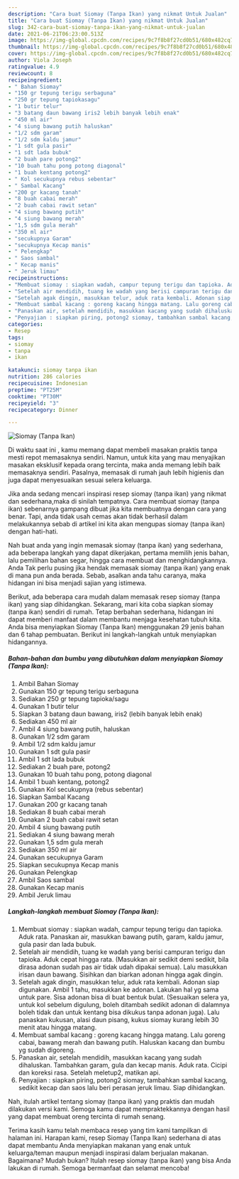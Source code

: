 ```yaml
---
description: "Cara buat Siomay (Tanpa Ikan) yang nikmat Untuk Jualan"
title: "Cara buat Siomay (Tanpa Ikan) yang nikmat Untuk Jualan"
slug: 342-cara-buat-siomay-tanpa-ikan-yang-nikmat-untuk-jualan
date: 2021-06-21T06:23:00.513Z
image: https://img-global.cpcdn.com/recipes/9c7f8b8f27cd0b51/680x482cq70/siomay-tanpa-ikan-foto-resep-utama.jpg
thumbnail: https://img-global.cpcdn.com/recipes/9c7f8b8f27cd0b51/680x482cq70/siomay-tanpa-ikan-foto-resep-utama.jpg
cover: https://img-global.cpcdn.com/recipes/9c7f8b8f27cd0b51/680x482cq70/siomay-tanpa-ikan-foto-resep-utama.jpg
author: Viola Joseph
ratingvalue: 4.9
reviewcount: 8
recipeingredient:
- " Bahan Siomay"
- "150 gr tepung terigu serbaguna"
- "250 gr tepung tapiokasagu"
- "1 butir telur"
- "3 batang daun bawang iris2 lebih banyak lebih enak"
- "450 ml air"
- "4 siung bawang putih haluskan"
- "1/2 sdm garam"
- "1/2 sdm kaldu jamur"
- "1 sdt gula pasir"
- "1 sdt lada bubuk"
- "2 buah pare potong2"
- "10 buah tahu pong potong diagonal"
- "1 buah kentang potong2"
- " Kol secukupnya rebus sebentar"
- " Sambal Kacang"
- "200 gr kacang tanah"
- "8 buah cabai merah"
- "2 buah cabai rawit setan"
- "4 siung bawang putih"
- "4 siung bawang merah"
- "1,5 sdm gula merah"
- "350 ml air"
- "secukupnya Garam"
- "secukupnya Kecap manis"
- " Pelengkap"
- " Saos sambal"
- " Kecap manis"
- " Jeruk limau"
recipeinstructions:
- "Membuat siomay : siapkan wadah, campur tepung terigu dan tapioka. Aduk rata. Panaskan air, masukkan bawang putih, garam, kaldu jamur, gula pasir dan lada bubuk."
- "Setelah air mendidih, tuang ke wadah yang berisi campuran terigu dan tapioka. Aduk cepat hingga rata. (Masukkan air sedikit demi sedikit, bila dirasa adonan sudah pas air tidak udah dipakai semua). Lalu masukkan irisan daun bawang. Sisihkan dan biarkan adonan hingga agak dingin."
- "Setelah agak dingin, masukkan telur, aduk rata kembali. Adonan siap digunakan. Ambil 1 tahu, masukkan ke adonan. Lakukan hal yg sama untuk pare. Sisa adonan bisa di buat bentuk bulat. (Sesuaikan selera ya, untuk kol sebelum digulung, boleh ditambah sedikit adonan di dalamnya boleh tidak dan untuk kentang bisa dikukus tanpa adonan juga). Lalu panaskan kukusan, alasi daun pisang, kukus siomay kurang lebih 30 menit atau hingga matang."
- "Membuat sambal kacang : goreng kacang hingga matang. Lalu goreng cabai, bawang merah dan bawang putih. Haluskan kacang dan bumbu yg sudah digoreng."
- "Panaskan air, setelah mendidih, masukkan kacang yang sudah dihaluskan. Tambahkan garam, gula dan kecap manis. Aduk rata. Cicipi dan koreksi rasa. Setelah meletup2, matikan api."
- "Penyajian : siapkan piring, potong2 siomay, tambahkan sambal kacang, sedikit kecap dan saos lalu beri perasan jeruk limau. Siap dihidangkan."
categories:
- Resep
tags:
- siomay
- tanpa
- ikan

katakunci: siomay tanpa ikan 
nutrition: 286 calories
recipecuisine: Indonesian
preptime: "PT25M"
cooktime: "PT30M"
recipeyield: "3"
recipecategory: Dinner

---
```



![Siomay (Tanpa Ikan)](https://img-global.cpcdn.com/recipes/9c7f8b8f27cd0b51/680x482cq70/siomay-tanpa-ikan-foto-resep-utama.jpg)

Di waktu  saat ini , kamu memang dapat membeli masakan praktis tanpa mesti repot memasaknya sendiri. Namun, untuk kita yang mau menyajikan masakan eksklusif kepada orang tercinta, maka anda memang lebih baik memasaknya sendiri. Pasalnya, memasak di rumah jauh lebih higienis dan juga dapat menyesuaikan sesuai selera keluarga.

Jika anda sedang mencari inspirasi resep siomay (tanpa ikan) yang nikmat dan sederhana,maka di sinilah tempatnya. Cara membuat siomay (tanpa ikan)  sebenarnya gampang dibuat jika kita membuatnya dengan cara yang benar. Tapi, anda tidak usah cemas akan tidak berhasil dalam melakukannya 
sebab di artikel ini kita akan mengupas siomay (tanpa ikan) dengan hati-hati.  



Nah buat anda yang ingin memasak siomay (tanpa ikan) yang sederhana, ada beberapa langkah yang dapat dikerjakan, pertama memilih jenis bahan, lalu pemilihan bahan segar, hingga cara membuat dan menghidangkannya. Anda Tak perlu pusing jika hendak memasak siomay (tanpa ikan) yang enak di mana pun anda berada. Sebab, asalkan anda  tahu caranya, maka hidangan ini bisa menjadi sajian yang istimewa.

Berikut, ada beberapa cara mudah dalam memasak resep siomay (tanpa ikan) yang siap dihidangkan. Sekarang, mari kita coba siapkan siomay (tanpa ikan) sendiri di rumah. Tetap berbahan sederhana, hidangan ini dapat memberi manfaat dalam membantu menjaga kesehatan tubuh kita. Anda bisa menyiapkan Siomay (Tanpa Ikan) menggunakan 29 jenis bahan dan 6 tahap pembuatan. Berikut ini langkah-langkah untuk menyiapkan hidangannya.

<!--inarticleads1-->

##### Bahan-bahan dan bumbu yang dibutuhkan dalam menyiapkan Siomay (Tanpa Ikan):

1. Ambil  Bahan Siomay
1. Gunakan 150 gr tepung terigu serbaguna
1. Sediakan 250 gr tepung tapioka/sagu
1. Gunakan 1 butir telur
1. Siapkan 3 batang daun bawang, iris2 (lebih banyak lebih enak)
1. Sediakan 450 ml air
1. Ambil 4 siung bawang putih, haluskan
1. Gunakan 1/2 sdm garam
1. Ambil 1/2 sdm kaldu jamur
1. Gunakan 1 sdt gula pasir
1. Ambil 1 sdt lada bubuk
1. Sediakan 2 buah pare, potong2
1. Gunakan 10 buah tahu pong, potong diagonal
1. Ambil 1 buah kentang, potong2
1. Gunakan  Kol secukupnya (rebus sebentar)
1. Siapkan  Sambal Kacang
1. Gunakan 200 gr kacang tanah
1. Sediakan 8 buah cabai merah
1. Gunakan 2 buah cabai rawit setan
1. Ambil 4 siung bawang putih
1. Sediakan 4 siung bawang merah
1. Gunakan 1,5 sdm gula merah
1. Sediakan 350 ml air
1. Gunakan secukupnya Garam
1. Siapkan secukupnya Kecap manis
1. Gunakan  Pelengkap
1. Ambil  Saos sambal
1. Gunakan  Kecap manis
1. Ambil  Jeruk limau




<!--inarticleads2-->

##### Langkah-langkah membuat Siomay (Tanpa Ikan):

1. Membuat siomay : siapkan wadah, campur tepung terigu dan tapioka. Aduk rata. Panaskan air, masukkan bawang putih, garam, kaldu jamur, gula pasir dan lada bubuk.
1. Setelah air mendidih, tuang ke wadah yang berisi campuran terigu dan tapioka. Aduk cepat hingga rata. (Masukkan air sedikit demi sedikit, bila dirasa adonan sudah pas air tidak udah dipakai semua). Lalu masukkan irisan daun bawang. Sisihkan dan biarkan adonan hingga agak dingin.
1. Setelah agak dingin, masukkan telur, aduk rata kembali. Adonan siap digunakan. Ambil 1 tahu, masukkan ke adonan. Lakukan hal yg sama untuk pare. Sisa adonan bisa di buat bentuk bulat. (Sesuaikan selera ya, untuk kol sebelum digulung, boleh ditambah sedikit adonan di dalamnya boleh tidak dan untuk kentang bisa dikukus tanpa adonan juga). Lalu panaskan kukusan, alasi daun pisang, kukus siomay kurang lebih 30 menit atau hingga matang.
1. Membuat sambal kacang : goreng kacang hingga matang. Lalu goreng cabai, bawang merah dan bawang putih. Haluskan kacang dan bumbu yg sudah digoreng.
1. Panaskan air, setelah mendidih, masukkan kacang yang sudah dihaluskan. Tambahkan garam, gula dan kecap manis. Aduk rata. Cicipi dan koreksi rasa. Setelah meletup2, matikan api.
1. Penyajian : siapkan piring, potong2 siomay, tambahkan sambal kacang, sedikit kecap dan saos lalu beri perasan jeruk limau. Siap dihidangkan.




Nah, itulah artikel tentang  siomay (tanpa ikan)  yang praktis dan mudah dilakukan versi kami. Semoga kamu dapat mempraktekkannya dengan hasil yang dapat membuat oreng tercinta di rumah senang. 

Terima kasih kamu telah membaca resep yang tim kami tampilkan di halaman ini. Harapan kami, resep  Siomay (Tanpa Ikan) sederhana di atas dapat membantu Anda menyiapkan makanan yang enak untuk keluarga/teman maupun menjadi inspirasi dalam berjualan makanan. Bagaimana? Mudah bukan? Itulah resep siomay (tanpa ikan) yang bisa Anda lakukan di rumah. Semoga bermanfaat dan selamat mencoba!

